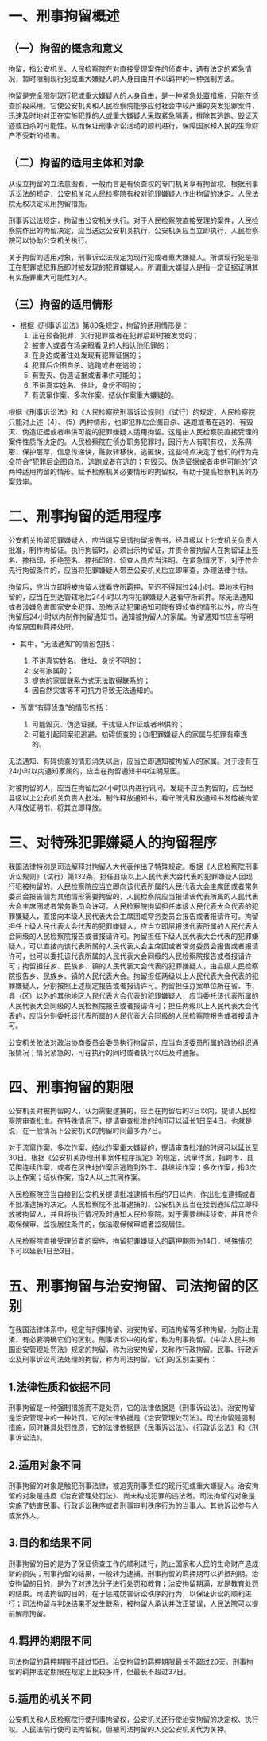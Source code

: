 # 一、刑事拘留概述
## （一）拘留的概念和意义
拘留，指公安机关、人民检察院在对直接受理案件的侦查中，遇有法定的紧急情况，暂时限制现行犯或重大嫌疑人的人身自由并予以羁押的一种强制方法。

拘留是完全限制现行犯或重大嫌疑人的人身自由，是一种紧急处置措施，只能在侦查阶段采用。它使公安机关和人民检察院能够应付社会中较严重的突发犯罪案件，迅速及时地对正在实施犯罪的人或重大嫌疑人采取紧急隔离，排除其逃跑、毁证灭迹或自杀的可能性，从而保证刑事诉讼活动的顺利进行，保障国家和人民的生命财产不受新的损害。
## （二）拘留的适用主体和对象
从设立拘留的立法意图看，一般而言是有侦查权的专门机关享有拘留权。根据刑事诉讼法的规定，公安机关和人民检察院有权对犯罪嫌疑人作出拘留的决定。人民法院无权决定采用拘留措施。

刑事诉讼法规定，拘留由公安机关执行。对于人民检察院直接受理的案件，人民检察院作出的拘留决定，应当送达公安机关执行，公安机关应当立即执行，人民检察院可以协助公安机关执行。

关于拘留的适用对象，刑事诉讼法规定为现行犯或者重大嫌疑人。所谓现行犯是指正在犯罪或犯罪后即时被发现的犯罪嫌疑人。所谓重大嫌疑人是指一定证据证明其有实施罪重大可能性的人。
## （三）拘留的适用情形
- 根据《刑事诉讼法》第80条规定，拘留的适用情形是：
	1. 正在预备犯罪、实行犯罪或者在犯罪后即时被发觉的；
	2. 被害人或者在场亲眼看见的人指认他犯罪的；
	3. 在身边或者住处发现有犯罪证据的；
	4. 犯罪后企图自杀、逃跑或者在逃的；
	5. 有毁灭、伪造证据或者串供可能的；
	6. 不讲真实姓名、住址，身份不明的；
	7. 有流窜作案、多次作案、结伙作案重大嫌疑的。

根据《刑事诉讼法》和《人民检察院刑事诉讼规则》（试行）的规定，人民检察院只能对上述（4）、（5）两种情形，也即犯罪后企图自杀、逃跑或者在逃的、有毁灭、伪造证据或者串供可能的犯罪嫌疑人适用拘留。这是由人民检察院直接受理的案件性质所决定的。人民检察院在侦办职务犯罪时，因行为人有职有权，关系网密，保护层厚，信息传递快，赃款转移快，逃匿快，这些特点决定了他们的行为完全符合“犯罪后企图自杀、逃跑或者在逃的；有毁灭、伪造证据或者串供可能的”这两种适用拘留的情形。赋予检察机关必要情形的拘留权，有助于提高检察机关的办案效率。
# 二、刑事拘留的适用程序
公安机关拘留犯罪嫌疑人，应当填写呈请拘留报告书，经县级以上公安机关负责人批准，制作拘留证。执行拘留时，必须出示拘留证，并责令被拘留人在拘留证上签名、捺指印，拒绝签名、捺指印的，侦查人员应当注明。在紧急情况下，对于符合先行拘留条件的，应当将犯罪嫌疑人带至公安机关后立即审查，办理法律手续。

拘留后，应当立即将被拘留人送看守所羁押，至迟不得超过24小时。异地执行拘留的，应当在到达管辖地后24小时以内将犯罪嫌疑人送看守所羁押。除无法通知或者涉嫌危害国家安全犯罪、恐怖活动犯罪通知可能有碍侦查的情形以外，应当在拘留后24小时以内制作拘留通知书，通知被拘留人的家属。拘留通知书应当写明拘留原因和羁押处所。

- 其中，“无法通知"的情形包括：
	1. 不讲真实姓名、住址、身份不明的；
	2. 没有家属的；
	3. 提供的家属联系方式无法取得联系的；
	4. 因自然灾害等不可抗力导致无法通知的。

- 所谓“有碍侦查"的情形包括：
	1. 可能毁灭、伪造证据，干扰证人作证或者串供的；
	2. 可能引起同案犯逃避、妨碍侦查的；⑶犯罪嫌疑人的家属与犯罪有牵连的。

无法通知、有碍侦查的情形消失以后，应当立即通知被拘留人的家属。对于没有在24小时以内通知家属的，应当在拘留通知书中注明原因。

对被拘留的人，应当在拘留后24小时以内进行讯问。发现不应当拘留的，应当经县级以上公安机关负责人批准，制作释放通知书，看守所凭释放通知书发给被拘留人释放证明书，将其立即释放。
# 三、对特殊犯罪嫌疑人的拘留程序
我国法律特别是司法解释对拘留人大代表作出了特殊规定。根据《人民检察院刑事诉讼规则》（试行）第132条，担任县级以上人民代表大会代表的犯罪嫌疑人因现行犯被拘留的，人民检察院应当立即向该代表所属的人民代表大会主席团或者常务委员会报告個为其他情形需要拘留的，人民检察院应当报请该代表所属的人民代表大会主席团或者常务委员会许可。人民检察院拘留担任本级人民代表大会代表的犯罪嫌疑人，直接向本级人民代表大会主席团或常务委员会报告或者报请许可。拘留担任上级人民代表大会代表的犯罪嫌疑人，应当立即层报该代表所属的人民代表大会同级的人民检察院报告或者报请许可。拘留担任下级人民代表大会代表的犯罪嫌疑人，可以直接向该代表所属的人民代表大会主席团或者常务委员会报告或者报请许可，也可以委托该代表所属的人民代表大会同级的人民检察院报告或者报请许可；拘留担任乡、民族乡、镇的人民代表大会代表的犯罪嫌疑人，由县级人民检察院报告乡、民族乡、镇的人民代表大会。拘留担任两级以上人民代表大会代表的犯罪嫌疑人，分别按照上述规定报告或者报请许可。拘留担任办案单位所在省、市、县（区）以外的其他地区人民代表大会代表的犯罪嫌疑人，应当委托该代表所属的人民代表大会同级的人民检察院报告或者报请许可；担任两级以上人民代表大会代表的，应当分别委托该代表所属的人民代表大会同级的人民检察院报告或者报请许可。

公安机关依法对政治协商委员会委员执行拘留前，应当向该委员所属的政协组织通报情况；情况紧急的，可在执行的同时或者执行以后及时通报。
# 四、刑事拘留的期限
公安机关对被拘留的人，认为需要逮捕的，应当在拘留后的3日以内，提请人民检察院审查批准。在特殊情况下，提请审查批准的时间可以延长1日至4日。也就是说，在一般情况下公安机关的拘留时间最多为7日。

对于流窜作案、多次作案、结伙作案重大嫌疑的，提请审查批准的时间可以延长至30日。根据《公安机关办理刑事案件程序规定》的规定，流窜作案，指跨市、县范围连续作案，或者在居住地作案后逃跑到外市、县继续作案；多次作案，指3次以上作案；结伙作案，指2人以上共同作案。

人民检察院应当自接到公安机关提请批准逮捕书后的7日以内，作出批准逮捕或者不批准逮捕的决定。人民检察院不批准逮捕的，公安机关应当在接到通知后立即释放被拘留人，并且将执行情况及时通知人民检察院。对于需要继续侦查，并且符合取保候审、监视居住条件的，依法取保候审或者监视居住。

人民检察院直接受理侦查的案件，拘留犯罪嫌疑人的羁押期限为14日，特殊情况下可以延长1日至3日。
# 五、刑事拘留与治安拘留、司法拘留的区别
在我国法律体系中，规定有刑事拘留、治安拘留、司法拘留等多种拘留。为防止混淆，有必要明确它们的区别。刑事诉讼中的拘留，称为刑事拘留。《中华人民共和国治安管理处罚法》规定的拘留，称为治安拘留，又称作行政拘留。民事、行政诉讼及刑事诉讼司法处理的拘留，称为司法拘留。它们的区别主要有：
## 1.法律性质和依据不同
刑事拘留是一种强制措施而不是处罚，它的法律依据是《刑事诉讼法》。治安拘留是治安管理中的一种处罚，它的法律依据是《治安管理处罚法》。司法拘留是强制措施，同时兼具处罚性质，它的法律依据是《民事诉讼法》、《行政诉讼法》和《刑事诉讼法》。
## 2.适用对象不同
刑事拘留的对象是触犯刑事法律，被追究刑事责任的现行犯或重大嫌疑人。治安拘留的对象是违反《治安管理处罚法》、尚未构成犯罪的违法者。司法拘留的对象是实施了妨害民事、行政诉讼秩序或者刑事审判秩序行为的当事人、其他诉讼参与人或案外人。
## 3.目的和结果不同
刑事拘留的目的是为了保证侦查工作的顺利进行，防止国家和人民的生命财产造成新的损失；刑事拘留的结果，一般转为逮捕。刑事拘留的羁押期可以折抵刑期。治安拘留的目的，是为了对违法分子进行处罚和教育；治安拘留期满，就是教育处罚的结束。司法拘留的目的，在于惩戒妨害诉讼秩序的行为，以保证诉讼的顺利进行；司法拘留与判决结果不发生联系，被拘留人承认并改正错误，人民法院可以提前解除拘留。
## 4.羁押的期限不同
司法拘留的羁押期限不超过15日。治安拘留的羁押期限最长不超过20天。刑事拘留的羁押法定期限在规定上比较多样，但最长不超过37日。
## 5.适用的机关不同
公安机关和人民检察院行使刑事拘留权，公安机关还行使治安拘留的决定权、执行权。人民法院行使司法拘留权，但被司法拘留的人交公安机关代为关押。